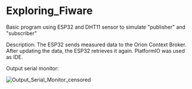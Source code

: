 # Exploring_Fiware
Basic program using ESP32 and DHT11 sensor to simulate "publisher" and "subscriber"

Description:
The ESP32 sends measured data to the Orion Context Broker. After updating the data, the ESP32 retrieves it again. PlatformIO was used as IDE.

Output serial monitor:


![Output_Serial_Monitor_censored](https://user-images.githubusercontent.com/85825232/134877830-c51b1b59-69da-42ed-b308-9ec332af2ffb.png)
